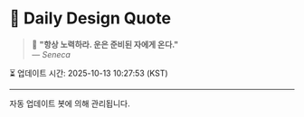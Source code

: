 
# 📘 Daily Design Quote

> 💬 **"항상 노력하라. 운은 준비된 자에게 온다."**  
> — *Seneca*

⏳ 업데이트 시간: 2025-10-13 10:27:53 (KST)

---

자동 업데이트 봇에 의해 관리됩니다.
